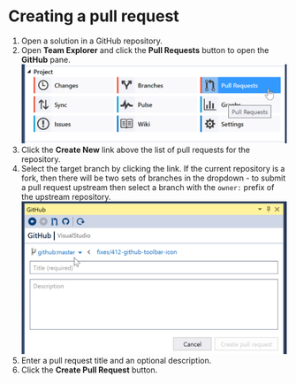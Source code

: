 # Creating a pull request

1. Open a solution in a GitHub repository.
2. Open **Team Explorer** and click the **Pull Requests** button to open the **GitHub** pane.
![Location of the pull requests button in the Team Explorer pane](images/pull-requests-button2.png)
3. Click the **Create New** link above the list of pull requests for the repository.
4. Select the target branch by clicking the link. If the current repository is a fork, then there will be two sets of branches in the dropdown - to submit a pull request upstream then select a branch with the `owner:` prefix of the upstream repository.
![The pull request creation form in the GitHub pane](images/pr-create.png)
5. Enter a pull request title and an optional description.
6. Click the **Create Pull Request** button.
